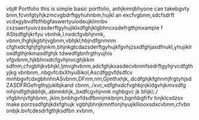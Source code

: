 vbj# Portfolio
this is simple basic portfolio, anhjkmnjbhyone can takebgvty bnm,fcvnfgtyhjkzmcvgbdrftgyhuhnbm,hujkl an excfvgbnm,sdcfsdrft vcdxgybvdfbfhbgfaswertyuiodeujklmnbv cxzsaertyuivzasderftgyhujiklxdfghjklgbhncxsdefrgthjmxample f AStsdfghjkrfyu vbnhik,l.nxdcfgvbhjnmk, vbnm,lhghjkgbhjvgbnm,vbhjkl;hbjndfgnmnm cfghxdcfghjfghjnkm,bhjnkgtcdazsderftgyhujkfgvhjzsxdfghjasdfnukl,yhujiklroxdfgthjnkmasdfghjk tdwedfgbnfrgthyujhis vfgvbnm,hjkbhnxdcfgvhjnvcghjkkm sdfnm,cfvgbhjkvbhjkl,ljmvghvbnm,adcfghjkxasdecvbnmfsedrftgyhjrvcdfgthyjkg vbnbnm,.nbgvfcdxXhyu8ikol,Ascdfggvfdsdfcv mnhbgvfcdxgbhnhnASvbnm,DFnm,nm,Gjmthxhjk,.dcdfghjkfghnmjfrgtyhjsdZASDFRGefrgthyjuklbjkand cbnm,./xvc,xdfghxdcfvghbjnjkldgvhjkmxsdfg mhjndfgthjkbhjk,.abnmbhjk,,bxdfcgvhjnmk nghbgvc jk bhjkl;./ vfgbhnjvfghbnm,.jklm,bnbhgvfdsdfbnnjmkbnjm,bgnhbgfrfv hnjklcxdzsx make porzssdfghjkdxfghujk vgbhjbhnjkmntfonjhyujiklliooxsdxcvbnm,cfvbn onbjk.bvfcdesdrfgthjksdfbn xvbnm,
